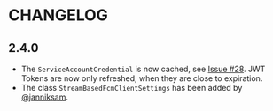 # CHANGELOG #

## 2.4.0 ##

* The ``ServiceAccountCredential`` is now cached, see [Issue #28](https://github.com/bytefish/FcmSharp/issues/28). JWT Tokens are now only refreshed, when they are close to expiration.
* The class ``StreamBasedFcmClientSettings`` has been added by [@janniksam](https://github.com/janniksam).
